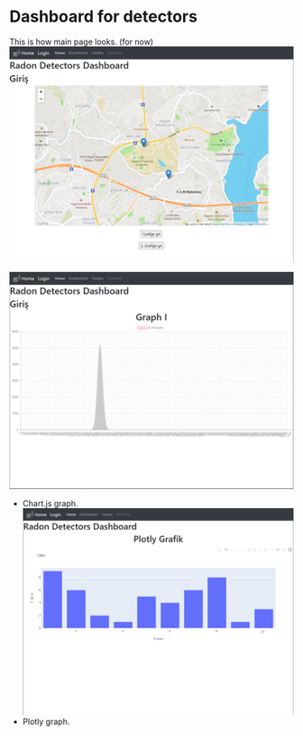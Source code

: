 # Dashboard for detectors
This is how main page looks. (for now)
![cover1](figures/main.png)

![graph1](figures/graph1.png) 
- Chart.js graph.
![graph2](figures/graph2.png)
- Plotly graph.

